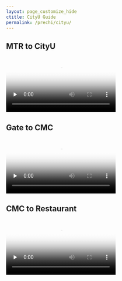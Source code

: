```yaml
---
layout: page_customize_hide
ctitle: CityU Guide
permalink: /prechi/cityu/
---
```


## MTR to CityU

<video id="video" controls="" preload="none" poster="封面">
      <source id="mp4_1" src="\Pre-CHI\Video\MTR_to_CityU.mp4" type="video/mp4">
</video>

## Gate to CMC

<video id="video" controls="" preload="none" poster="封面">
      <source id="mp4_1" src="\Pre-CHI\Video\CityUGate_to_CMC.mp4" type="video/mp4">
</video>

## CMC to Restaurant

<video id="video" controls="" preload="none" poster="封面">
      <source id="mp4_1" src="\Pre-CHI\Video\CMC_to_Restaurant.mp4" type="video/mp4">
</video>